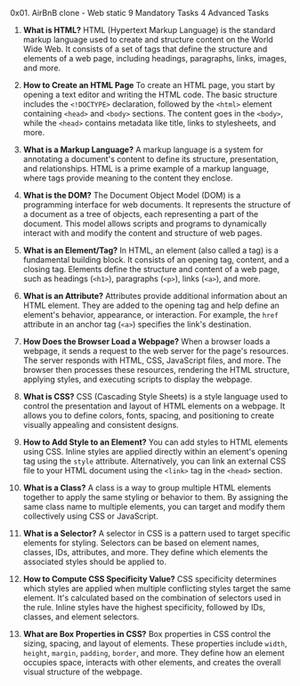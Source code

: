 0x01. AirBnB clone - Web static
9 Mandatory Tasks
4 Advanced Tasks

1. **What is HTML?**
HTML (Hypertext Markup Language) is the standard markup language used to create and structure content on the World Wide Web. It consists of a set of tags that define the structure and elements of a web page, including headings, paragraphs, links, images, and more.

2. **How to Create an HTML Page**
To create an HTML page, you start by opening a text editor and writing the HTML code. The basic structure includes the `<!DOCTYPE>` declaration, followed by the `<html>` element containing `<head>` and `<body>` sections. The content goes in the `<body>`, while the `<head>` contains metadata like title, links to stylesheets, and more.

3. **What is a Markup Language?**
A markup language is a system for annotating a document's content to define its structure, presentation, and relationships. HTML is a prime example of a markup language, where tags provide meaning to the content they enclose.

4. **What is the DOM?**
The Document Object Model (DOM) is a programming interface for web documents. It represents the structure of a document as a tree of objects, each representing a part of the document. This model allows scripts and programs to dynamically interact with and modify the content and structure of web pages.

5. **What is an Element/Tag?**
In HTML, an element (also called a tag) is a fundamental building block. It consists of an opening tag, content, and a closing tag. Elements define the structure and content of a web page, such as headings (`<h1>`), paragraphs (`<p>`), links (`<a>`), and more.

6. **What is an Attribute?**
Attributes provide additional information about an HTML element. They are added to the opening tag and help define an element's behavior, appearance, or interaction. For example, the `href` attribute in an anchor tag (`<a>`) specifies the link's destination.

7. **How Does the Browser Load a Webpage?**
When a browser loads a webpage, it sends a request to the web server for the page's resources. The server responds with HTML, CSS, JavaScript files, and more. The browser then processes these resources, rendering the HTML structure, applying styles, and executing scripts to display the webpage.

8. **What is CSS?**
CSS (Cascading Style Sheets) is a style language used to control the presentation and layout of HTML elements on a webpage. It allows you to define colors, fonts, spacing, and positioning to create visually appealing and consistent designs.

9. **How to Add Style to an Element?**
You can add styles to HTML elements using CSS. Inline styles are applied directly within an element's opening tag using the `style` attribute. Alternatively, you can link an external CSS file to your HTML document using the `<link>` tag in the `<head>` section.

10. **What is a Class?**
A class is a way to group multiple HTML elements together to apply the same styling or behavior to them. By assigning the same class name to multiple elements, you can target and modify them collectively using CSS or JavaScript.

11. **What is a Selector?**
A selector in CSS is a pattern used to target specific elements for styling. Selectors can be based on element names, classes, IDs, attributes, and more. They define which elements the associated styles should be applied to.

12. **How to Compute CSS Specificity Value?**
CSS specificity determines which styles are applied when multiple conflicting styles target the same element. It's calculated based on the combination of selectors used in the rule. Inline styles have the highest specificity, followed by IDs, classes, and element selectors.

13. **What are Box Properties in CSS?**
Box properties in CSS control the sizing, spacing, and layout of elements. These properties include `width`, `height`, `margin`, `padding`, `border`, and more. They define how an element occupies space, interacts with other elements, and creates the overall visual structure of the webpage.
